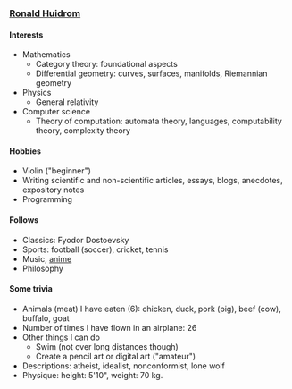 ### [Ronald Huidrom](https://ronaldhuidrom.github.io)

#### Interests

- Mathematics
  - Category theory: foundational aspects
  - Differential geometry: curves, surfaces, manifolds, Riemannian geometry
- Physics
  - General relativity
- Computer science
  - Theory of computation: automata theory, languages, computability theory, complexity theory

#### Hobbies

- Violin ("beginner")
- Writing scientific and non-scientific articles, essays, blogs, anecdotes, expository notes
- Programming

#### Follows

- Classics: Fyodor Dostoevsky
- Sports: football (soccer), cricket, tennis
- Music, [anime](https://myanimelist.net/animelist/IvanBrando)
- Philosophy

#### Some trivia

- Animals (meat) I have eaten (6): chicken, duck, pork (pig), beef (cow), buffalo, goat
- Number of times I have flown in an airplane: 26
- Other things I can do
  - Swim (not over long distances though)
  - Create a pencil art or digital art ("amateur")
- Descriptions: atheist, idealist, nonconformist, lone wolf
- Physique: height: 5'10", weight: 70 kg.
